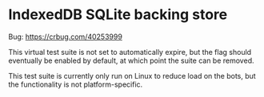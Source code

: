 # IndexedDB SQLite backing store

Bug: https://crbug.com/40253999

This virtual test suite is not set to automatically expire, but the flag should
eventually be enabled by default, at which point the suite can be removed.

This test suite is currently only run on Linux to reduce load on the bots, but
the functionality is not platform-specific.
